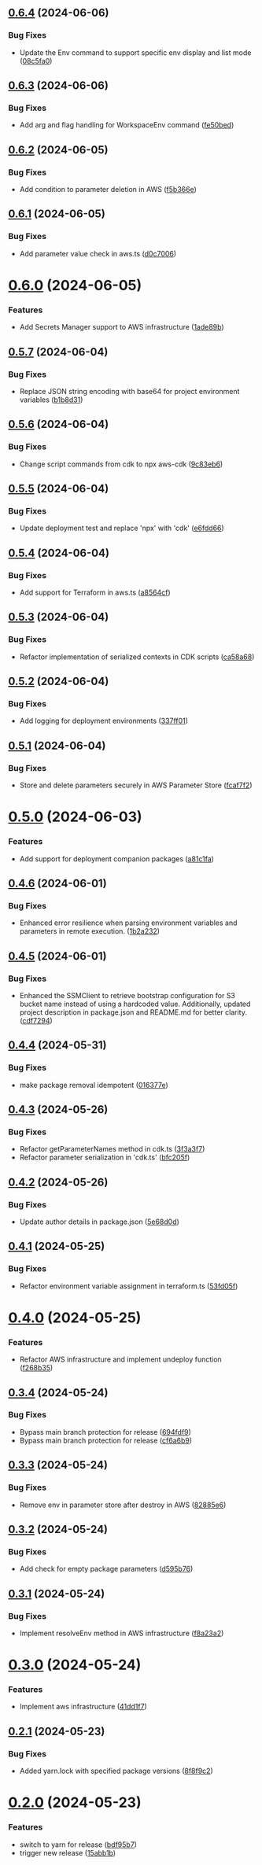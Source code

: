 ## [0.6.4](https://github.com/hereya/hereya-cli/compare/0.6.3...0.6.4) (2024-06-06)


### Bug Fixes

* Update the Env command to support specific env display and list mode ([08c5fa0](https://github.com/hereya/hereya-cli/commit/08c5fa0879f6ba797bdcd8b493c3dc2f1c6572d6))



## [0.6.3](https://github.com/hereya/hereya-cli/compare/0.6.2...0.6.3) (2024-06-06)


### Bug Fixes

* Add arg and flag handling for WorkspaceEnv command ([fe50bed](https://github.com/hereya/hereya-cli/commit/fe50bedb6e07209eefe65a1e90cacb1cdbd6ba26))



## [0.6.2](https://github.com/hereya/hereya-cli/compare/0.6.1...0.6.2) (2024-06-05)


### Bug Fixes

* Add condition to parameter deletion in AWS ([f5b366e](https://github.com/hereya/hereya-cli/commit/f5b366e507f45e7a48725d48b78107e63c7c8233))



## [0.6.1](https://github.com/hereya/hereya-cli/compare/0.6.0...0.6.1) (2024-06-05)


### Bug Fixes

* Add parameter value check in aws.ts ([d0c7006](https://github.com/hereya/hereya-cli/commit/d0c70060d74b768c606202aa10576d88850c3043))



# [0.6.0](https://github.com/hereya/hereya-cli/compare/0.5.7...0.6.0) (2024-06-05)


### Features

* Add Secrets Manager support to AWS infrastructure ([1ade89b](https://github.com/hereya/hereya-cli/commit/1ade89bb0d620f8d5a0314eab77f789cd739cb5d))



## [0.5.7](https://github.com/hereya/hereya-cli/compare/0.5.6...0.5.7) (2024-06-04)


### Bug Fixes

* Replace JSON string encoding with base64 for project environment variables ([b1b8d31](https://github.com/hereya/hereya-cli/commit/b1b8d31e8ec8845f2497ae66c096b219dd83f5c7))



## [0.5.6](https://github.com/hereya/hereya-cli/compare/0.5.5...0.5.6) (2024-06-04)


### Bug Fixes

* Change script commands from cdk to npx aws-cdk ([9c83eb6](https://github.com/hereya/hereya-cli/commit/9c83eb690d6461d366432507aff7af6f6d67f73c))



## [0.5.5](https://github.com/hereya/hereya-cli/compare/0.5.4...0.5.5) (2024-06-04)


### Bug Fixes

* Update deployment test and replace 'npx' with 'cdk' ([e6fdd66](https://github.com/hereya/hereya-cli/commit/e6fdd6659634caf8a2e983b2a2c79dfcd1d0b941))



## [0.5.4](https://github.com/hereya/hereya-cli/compare/0.5.3...0.5.4) (2024-06-04)


### Bug Fixes

* Add support for Terraform in aws.ts ([a8564cf](https://github.com/hereya/hereya-cli/commit/a8564cffb0cc3e50579e492e6e00a712683c002e))



## [0.5.3](https://github.com/hereya/hereya-cli/compare/0.5.2...0.5.3) (2024-06-04)


### Bug Fixes

* Refactor implementation of serialized contexts in CDK scripts ([ca58a68](https://github.com/hereya/hereya-cli/commit/ca58a689a7a71ec06d012fe0994f0fc186766fcf))



## [0.5.2](https://github.com/hereya/hereya-cli/compare/0.5.1...0.5.2) (2024-06-04)


### Bug Fixes

* Add logging for deployment environments ([337ff01](https://github.com/hereya/hereya-cli/commit/337ff01d9c558d661f652296731cf50458813a3e))



## [0.5.1](https://github.com/hereya/hereya-cli/compare/0.5.0...0.5.1) (2024-06-04)


### Bug Fixes

* Store and delete parameters securely in AWS Parameter Store ([fcaf7f2](https://github.com/hereya/hereya-cli/commit/fcaf7f28f9964c52b8b9acb5ccec229cc12d5160))



# [0.5.0](https://github.com/hereya/hereya-cli/compare/0.4.6...0.5.0) (2024-06-03)


### Features

* Add support for deployment companion packages ([a81c1fa](https://github.com/hereya/hereya-cli/commit/a81c1fa872b8bce7e7ef08e9035ec7988f93e2e0))



## [0.4.6](https://github.com/hereya/hereya-cli/compare/0.4.5...0.4.6) (2024-06-01)


### Bug Fixes

* Enhanced error resilience when parsing environment variables and parameters in remote execution. ([1b2a232](https://github.com/hereya/hereya-cli/commit/1b2a23228e034513dc5fdb26100823cfd519d1e7))



## [0.4.5](https://github.com/hereya/hereya-cli/compare/0.4.4...0.4.5) (2024-06-01)


### Bug Fixes

* Enhanced the SSMClient to retrieve bootstrap configuration for S3 bucket name instead of using a hardcoded value. Additionally, updated project description in package.json and README.md for better clarity. ([cdf7294](https://github.com/hereya/hereya-cli/commit/cdf7294b866d80292a76bfca60b5b21417fba69c))



## [0.4.4](https://github.com/hereya/hereya-cli/compare/0.4.3...0.4.4) (2024-05-31)


### Bug Fixes

* make package removal idempotent ([016377e](https://github.com/hereya/hereya-cli/commit/016377ed88d208e502b28b6afa48a85041350043))



## [0.4.3](https://github.com/hereya/hereya-cli/compare/0.4.2...0.4.3) (2024-05-26)


### Bug Fixes

* Refactor getParameterNames method in cdk.ts ([3f3a3f7](https://github.com/hereya/hereya-cli/commit/3f3a3f74d94d3715347e08af77dbc8ff90e7386d))
* Refactor parameter serialization in 'cdk.ts' ([bfc205f](https://github.com/hereya/hereya-cli/commit/bfc205fc132e3ddc88bfc078ebb1686535e87c3f))



## [0.4.2](https://github.com/hereya/hereya-cli/compare/0.4.1...0.4.2) (2024-05-26)


### Bug Fixes

* Update author details in package.json ([5e68d0d](https://github.com/hereya/hereya-cli/commit/5e68d0de606dc5793513a37b2ef04062591476cc))



## [0.4.1](https://github.com/hereya/hereya-cli/compare/0.4.0...0.4.1) (2024-05-25)


### Bug Fixes

* Refactor environment variable assignment in terraform.ts ([53fd05f](https://github.com/hereya/hereya-cli/commit/53fd05f90a9d113c8250595dfb204e68c986b24d))



# [0.4.0](https://github.com/hereya/hereya-cli/compare/0.3.4...0.4.0) (2024-05-25)


### Features

* Refactor AWS infrastructure and implement undeploy function ([f268b35](https://github.com/hereya/hereya-cli/commit/f268b35f95005a833cc400b720f86d1e2e79e4cf))



## [0.3.4](https://github.com/hereya/hereya-cli/compare/0.3.3...0.3.4) (2024-05-24)


### Bug Fixes

* Bypass main branch protection for release ([694fdf9](https://github.com/hereya/hereya-cli/commit/694fdf9b7385a9f521c194181f52dd1f683c98de))
* Bypass main branch protection for release ([cf6a6b9](https://github.com/hereya/hereya-cli/commit/cf6a6b910e39b2bf620d9677495356fa71043749))



## [0.3.3](https://github.com/hereya/hereya-cli/compare/0.3.2...0.3.3) (2024-05-24)


### Bug Fixes

* Remove env in parameter store after destroy in AWS ([82885e6](https://github.com/hereya/hereya-cli/commit/82885e6855229a1ac672753b2dc9da31975cfe1e))



## [0.3.2](https://github.com/hereya/hereya-cli/compare/0.3.1...0.3.2) (2024-05-24)


### Bug Fixes

* Add check for empty package parameters ([d595b76](https://github.com/hereya/hereya-cli/commit/d595b76014369dedf35025cb83573bde37faa111))



## [0.3.1](https://github.com/hereya/hereya-cli/compare/0.3.0...0.3.1) (2024-05-24)


### Bug Fixes

* Implement resolveEnv method in AWS infrastructure ([f8a23a2](https://github.com/hereya/hereya-cli/commit/f8a23a28254a87cddd201c3d729e8f49645d64b2))



# [0.3.0](https://github.com/hereya/hereya-cli/compare/0.2.1...0.3.0) (2024-05-24)


### Features

* Implement aws infrastructure ([41dd1f7](https://github.com/hereya/hereya-cli/commit/41dd1f7829b2984972d5e6c49891a59a11c81e39))



## [0.2.1](https://github.com/hereya/hereya-cli/compare/0.2.0...0.2.1) (2024-05-23)


### Bug Fixes

* Added yarn.lock with specified package versions ([8f8f9c2](https://github.com/hereya/hereya-cli/commit/8f8f9c252c9eac40dd3fdd16b6df01983987077f))



# [0.2.0](https://github.com/hereya/hereya-cli/compare/15abb1b1dd83346427277523defdedc5f5ab367d...0.2.0) (2024-05-23)


### Features

* switch to yarn for release ([bdf95b7](https://github.com/hereya/hereya-cli/commit/bdf95b787c4250763fe1fdad6748c3b7c2274c7e))
* trigger new release ([15abb1b](https://github.com/hereya/hereya-cli/commit/15abb1b1dd83346427277523defdedc5f5ab367d))



